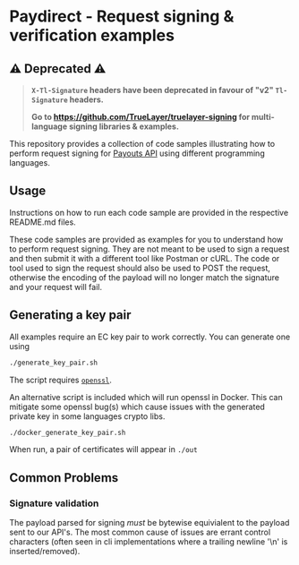 # Paydirect - Request signing & verification examples

## ⚠️ Deprecated ⚠️
> **`X-Tl-Signature` headers have been deprecated in favour of "v2" `Tl-Signature` headers.**
>
> **Go to https://github.com/TrueLayer/truelayer-signing for multi-language signing libraries & examples.**

This repository provides a collection of code samples illustrating how to perform request signing for
[Payouts API](https://docs.truelayer.com/#payouts-api-v1) using different programming languages.

## Usage
Instructions on how to run each code sample are provided in the respective README.md files.

These code samples are provided as examples for you to understand how to perform request signing. They are not meant to be used to sign a request and then submit it with a different tool like Postman or cURL. The code or tool used to sign the request should also be used to POST the request, otherwise the encoding of the payload will no longer match the signature and your request will fail.

## Generating a key pair

All examples require an EC key pair to work correctly.
You can generate one using

```bash
./generate_key_pair.sh
```

The script requires [`openssl`](https://www.openssl.org/).

An alternative script is included which will run openssl in Docker. This can mitigate some openssl
bug(s) which cause issues with the generated private key in some languages crypto libs.

```bash
./docker_generate_key_pair.sh
```

When run, a pair of certificates will appear in `./out`

## Common Problems

### Signature validation

The payload parsed for signing *must* be bytewise equivialent to the payload sent to our API's. The most common cause of issues are errant control characters (often seen in cli implementations where a trailing newline '\n' is inserted/removed).
